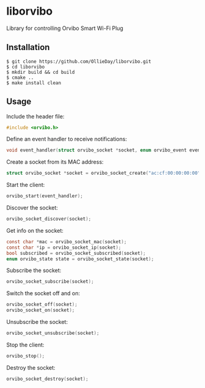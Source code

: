 # liborvibo
Library for controlling Orvibo Smart Wi-Fi Plug

## Installation
```
$ git clone https://github.com/OllieDay/liborvibo.git
$ cd liborvibo
$ mkdir build && cd build
$ cmake ..
$ make install clean
```

## Usage
Include the header file:
```c
#include <orvibo.h>
```

Define an event handler to receive notifications:
```c
void event_handler(struct orvibo_socket *socket, enum orvibo_event event);
```

Create a socket from its MAC address:
```c
struct orvibo_socket *socket = orvibo_socket_create("ac:cf:00:00:00:00");
```

Start the client:
```c
orvibo_start(event_handler);
```

Discover the socket:
```c
orvibo_socket_discover(socket);
```

Get info on the socket:
```c
const char *mac = orvibo_socket_mac(socket);
const char *ip = orvibo_socket_ip(socket);
bool subscribed = orvibo_socket_subscribed(socket);
enum orvibo_state state = orvibo_socket_state(socket);
```

Subscribe the socket:
```c
orvibo_socket_subscribe(socket);
```

Switch the socket off and on:
```c
orvibo_socket_off(socket);
orvibo_socket_on(socket);
```

Unsubscribe the socket:
```c
orvibo_socket_unsubscribe(socket);
```

Stop the client:
```c
orvibo_stop();
```

Destroy the socket:
```c
orvibo_socket_destroy(socket);
```
